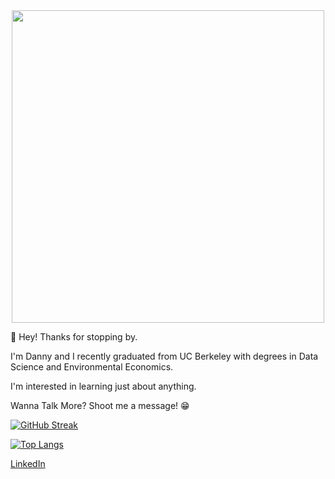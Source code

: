 <div id="header" align="center">
  <img src="https://media.giphy.com/media/PgLLtnqHts1woXeKpy/giphy.gif" width="500"/>
</div>

👋 Hey! Thanks for stopping by.

I'm Danny and I recently graduated from UC Berkeley with degrees in Data Science and Environmental Economics. 

I'm interested in learning just about anything.

Wanna Talk More? Shoot me a message!  :grin:

[![GitHub Streak](http://github-readme-streak-stats.herokuapp.com?user=dannyticknor&theme=dark&background=000000)](https://git.io/streak-stats)

[![Top Langs](https://github-readme-stats.vercel.app/api/top-langs/?username=dannyticknor&layout=compact&theme=vision-friendly-dark)](https://github.com/anuraghazra/github-readme-stats)


[LinkedIn](https://www.linkedin.com/in/dannyticknor/)



<!---
dannyticknor/dannyticknor is a ✨ special ✨ repository because its `README.md` (this file) appears on your GitHub profile.
You can click the Preview link to take a look at your changes.
--->
